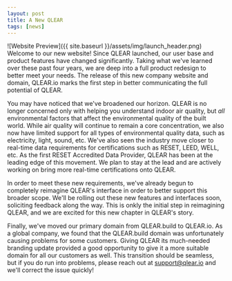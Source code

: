 ```yaml
---
layout: post
title: A New QLEAR
tags: [news]
---
```

![Website Preview]({{ site.baseurl }}/assets/img/launch_header.png)
Welcome to our new website! Since QLEAR launched, our user base and product features have changed significantly. Taking what we've learned over these past four years, we are deep into a full product redesign to better meet your needs. The release of this new company website and domain, QLEAR.io marks the first step in better communicating the full potential of QLEAR.

You may have noticed that we've broadened our horizon. QLEAR is no longer concerned only with helping you understand indoor air   quality, but *all* environmental factors that affect the environmental quality of the built world. While air quality will continue to remain a core concentration, we also now have limited support for all types of environmental quality data, such as electricity, light, sound, etc. We've also seen the industry move closer to real-time data requirements for certifications such as RESET, LEED, WELL, etc. As the first RESET Accredited Data Provider, QLEAR has been at the leading edge of this movement. We plan to stay at the lead and are actively working on bring more real-time certifications onto QLEAR.

In order to meet these new requirements, we've already begun to completely reimagine QLEAR's interface in order to better support this broader scope. We'll be rolling out these new features and interfaces soon, soliciting feedback along the way. This is onkly the initial step in reimagining QLEAR, and we are excited for this new chapter in QLEAR's story.

Finally, we've moved our primary domain from QLEAR.build to QLEAR.io. As a global company, we found that the QLEAR.build domain was unfortunately causing problems for some customers. Giving QLEAR its much-needed branding update provided a good opportunity to give it a more suitable domain for all our customers as well. This transition should be seamless, but if you do run into problems, please reach out at support@qlear.io and we'll correct the issue quickly!